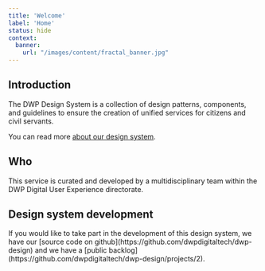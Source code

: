 ```yaml
---
title: 'Welcome'
label: 'Home'
status: hide
context:
  banner:
    url: "/images/content/fractal_banner.jpg"
---
```


<h2 id="why-is-this">Introduction</h2>

<p>The DWP Design System is a collection of design patterns, components, and guidelines to ensure the creation of unified services for citizens and civil servants.</p>

<p>You can read more <a href="/docs/about">about our design system</a>.</p>

<h2 id="who">Who</h2>

<p>This service is curated and developed by a multidisciplinary team within the DWP Digital User Experience directorate.</p>

<h2 id="backlog">Design system development</h2>

<p>If you would like to take part in the development of this design system, we have our [source code on github](https://github.com/dwpdigitaltech/dwp-design) and we have a [public backlog](https://github.com/dwpdigitaltech/dwp-design/projects/2).</p>
